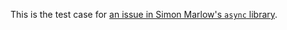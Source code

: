 This is the test case for [an issue in Simon Marlow's `async` library][issue].

  [issue]: https://github.com/simonmar/async/issues/59
